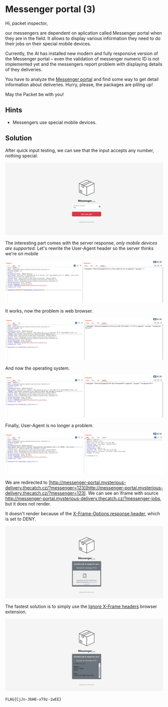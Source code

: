# Messenger portal (3)

Hi, packet inspector,

our messengers are dependent on aplication called Messenger portal when they are in the field. It allows to display various information they need to do their jobs on their special mobile devices.

Currently, the AI has installed new modern and fully responsive version of the Messenger portal – even the validation of messenger numeric ID is not implemented yet and the messengers report problem with displaying details of they deliveries.

You have to analyze the [Messenger portal](http://messenger-portal.mysterious-delivery.thecatch.cz/) and find some way to get detail information about deliveries. Hurry, please, the packages are pilling up!

May the Packet be with you!

## Hints

- Messengers use special mobile devices.

## Solution

After quick input testing, we can see that the input accepts any number, nothing special.

![website](website.png)

The interesting part comes with the server response, _only mobile devices are supported_. Let's rewrite the User-Agent header so the server thinks we're on mobile

![first reponse](response-1.png)

It works, now the problem is web browser.

![second reponse](response-2.png)

And now the operating system.

![third reponse](response-3.png)

Finally, User-Agent is no longer a problem.

![fourth response](response-4.png)

We are redirected to [http://messenger-portal.mysterious-delivery.thecatch.cz/?messenger=123](http://messenger-portal.mysterious-delivery.thecatch.cz/?messenger=123). We can see an iframe with source http://messenger-portal.mysterious-delivery.thecatch.cz/?messenger-jobs, but it does not render.

It doesn't render because of the [X-Frame-Options response header](https://developer.mozilla.org/en-US/docs/Web/HTTP/Headers/X-Frame-Options), which is set to DENY.

![x-frame-options: deny](x-frame-options-problem.png)

The fastest solution is to simply use the [Ignore X-Frame headers](https://chrome.google.com/webstore/detail/ignore-x-frame-headers/gleekbfjekiniecknbkamfmkohkpodhe) browser extension.

![x-frame-options ignore extension](x-frame-options-ignored.png)

`FLAG{CjJn-3bH6-xT9z-1wEE}`
